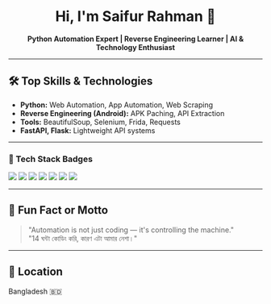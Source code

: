 <h1 align="center">Hi, I'm Saifur Rahman 👋</h1>
<p align="center">
  <b>Python Automation Expert | Reverse Engineering Learner | AI & Technology Enthusiast</b>
</p>

---

## 🛠️ Top Skills & Technologies

- **Python:** Web Automation, App Automation, Web Scraping
- **Reverse Engineering (Android):** APK Paching, API Extraction
- **Tools:** BeautifulSoup, Selenium, Frida, Requests
- **FastAPI, Flask:** Lightweight API systems

---


### 🚀 Tech Stack Badges

<p>
  <img src="https://img.shields.io/badge/Python-3776AB?style=for-the-badge&logo=python&logoColor=white"/>
  <img src="https://img.shields.io/badge/FastAPI-009688?style=for-the-badge&logo=fastapi&logoColor=white"/>
  <img src="https://img.shields.io/badge/Flask-000000?style=for-the-badge&logo=flask&logoColor=white"/>
  <img src="https://img.shields.io/badge/Termux-000000?style=for-the-badge&logo=termux&logoColor=white"/>
  <img src="https://img.shields.io/badge/ADB-3DDC84?style=for-the-badge&logo=android&logoColor=white"/>
  <img src="https://img.shields.io/badge/Linux-FCC624?style=for-the-badge&logo=linux&logoColor=black"/>
  <img src="https://img.shields.io/badge/Selenium-43B02A?style=for-the-badge&logo=selenium&logoColor=white"/>
</p>

---

## 💬 Fun Fact or Motto

> "Automation is not just coding — it's controlling the machine."  
> "14 ঘন্টা কোডিং করি, কারণ এটা আমার নেশা।"

---

## 📍 Location

Bangladesh 🇧🇩
